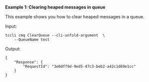 **Example 1: Clearing heaped messages in queue**

This example shows you how to clear heaped messages in a queue.

Input: 

```
tccli cmq ClearQueue --cli-unfold-argument  \
    --QueueName test
```

Output: 
```
{
    "Response": {
        "RequestId": "3e0dff9d-9ed5-47c3-beb2-a42c1d69e1cc"
    }
}
```

